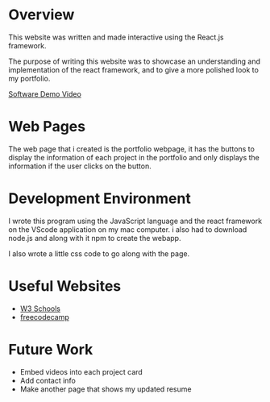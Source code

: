 # Overview

This website was written and made interactive using the React.js framework. 

The purpose of writing this website was to showcase an understanding and implementation of the react framework, and to give a more polished look to my portfolio. 

[Software Demo Video](https://youtu.be/MuMPRsSQ3rU)

# Web Pages
The web page that i created is the portfolio webpage, it has the buttons to display the information of each project in the portfolio 
and only displays the information if the user clicks on the button. 

# Development Environment

I wrote this program using the JavaScript language and the react framework on the VScode application on my mac computer. i also had to download node.js and along with it npm to create the webapp. 

I also wrote a little css code to go along with the page. 

# Useful Websites
* [W3 Schools](https://www.w3schools.com/REACT/react_getstarted.asp)
* [freecodecamp](https://www.freecodecamp.org/news/npm-cheat-sheet-most-common-commands-and-nvm/)

# Future Work
* Embed videos into each project card
* Add contact info 
* Make another page that shows my updated resume

